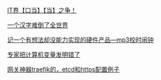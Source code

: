 ﻿---
layout: default
permalink: /mix/
---








[IT界【口当】【当】之争！](https://kasini3000.github.io/mix/IT界【口当】【当】之争！)

[一个汉字难倒了全世界](https://kasini3000.github.io/mix/一个汉字难倒了全世界)

[记一个有想法却没能力实现的硬件产品—mp3校时闹钟](https://kasini3000.github.io/mix/记一个有想法却没能力实现的硬件产品—mp3校时闹钟)

[专家把计算机变量发明错了](https://kasini3000.github.io/mix/专家把计算机变量发明错了)

[网关神器traefik的，etcd和https配置例子](https://kasini3000.github.io/mix/网关神器traefik的，etcd和https配置例子)


<!--





[网关神器traefik的，etcd和https配置例子](https://kasini3000.github.io/mix/网关神器traefik的，etcd和https配置例子)

[网关神器traefik的，etcd和https配置例子](https://kasini3000.github.io/mix/网关神器traefik的，etcd和https配置例子)

[网关神器traefik的，etcd和https配置例子](https://kasini3000.github.io/mix/网关神器traefik的，etcd和https配置例子)




[网关神器traefik的，etcd和https配置例子](https://kasini3000.github.io/mix/网关神器traefik的，etcd和https配置例子)

[网关神器traefik的，etcd和https配置例子](https://kasini3000.github.io/mix/网关神器traefik的，etcd和https配置例子)

[网关神器traefik的，etcd和https配置例子](https://kasini3000.github.io/mix/网关神器traefik的，etcd和https配置例子)

[微服务，【容器亚健康状态】问题，研究和解决](https://kasini3000.github.io/mix/微服务，【容器亚健康状态】问题，研究和解决)

[用coredns加etcd，搭建跨平台动态服务发现](https://kasini3000.github.io/mix/%E7%94%A8coredns%E5%8A%A0etcd%EF%BC%8C%E6%90%AD%E5%BB%BA%E8%B7%A8%E5%B9%B3%E5%8F%B0%E5%8A%A8%E6%80%81%E6%9C%8D%E5%8A%A1%E5%8F%91%E7%8E%B0)

[网关神器traefik的，etcd和https配置例子](https://kasini3000.github.io/mix/网关神器traefik的，etcd和https配置例子)

[traefik网关的https上游配置](https://kasini3000.github.io/mix/traefik网关的https上游配置)

[开源免费：分享powershell读写k8s的etcd的脚本库](https://kasini3000.github.io/mix/开源免费：分享powershell读写k8s的etcd的脚本库)

[k4t系统架构 & 部署最佳实践](https://kasini3000.github.io/mix/k4t%E7%B3%BB%E7%BB%9F%E6%9E%B6%E6%9E%84%20&%20%E9%83%A8%E7%BD%B2%E6%9C%80%E4%BD%B3%E5%AE%9E%E8%B7%B5)

-->


